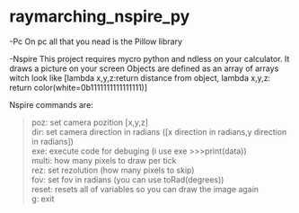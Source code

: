 # raymarching_nspire_py
-Pc
On pc all that you nead is the Pillow library

 -Nspire
This project requires mycro python and ndless on your calculator. It draws a picture on your screen
Objects are defined as an array of arrays witch look like [lambda x,y,z:return distance from object, lambda x,y,z: return color(white=0b1111111111111111)]

Nspire commands are:<br>
<blockquote>poz: set camera pozition [x,y,z]<br>
dir: set camera direction in radians ([x direction in radians,y direction in radians])<br>
exe: execute code for debuging (i use exe >>>print(data))<br>
multi: how many pixels to draw per tick<br>
rez: set rezolution (how many pixels to skip)<br>
fov: set fov in radians (you can use toRad(degrees))<br>
reset: resets all of variables so you can draw the image again<br>
g: exit<br></blockquote>
